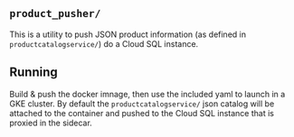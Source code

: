 ## `product_pusher/`

This is a utility to push JSON product information (as defined in
`productcatalogservice/`) do a Cloud SQL instance.

## Running
Build & push the docker imnage, then use the included yaml to launch in a GKE
cluster. By default the `productcatalogservice/` json catalog will be attached
to the container and pushed to the Cloud SQL instance that is proxied in the
sidecar.
